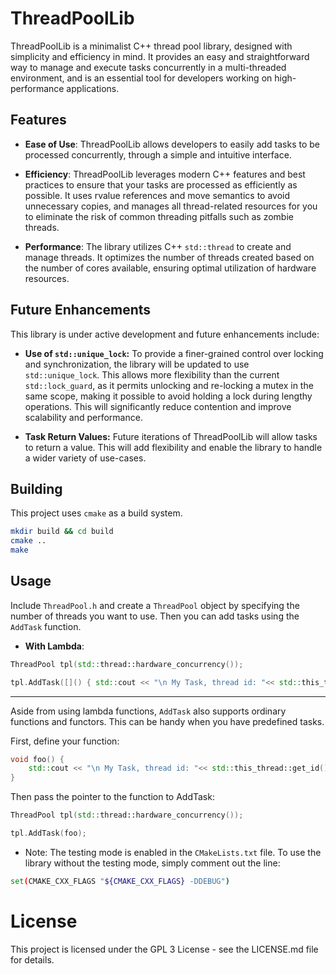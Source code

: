 # ThreadPoolLib

ThreadPoolLib is a minimalist C++ thread pool library, designed with simplicity and efficiency in mind. It provides an easy and straightforward way to manage and execute tasks concurrently in a multi-threaded environment, and is an essential tool for developers working on high-performance applications.

## Features

* **Ease of Use**: ThreadPoolLib allows developers to easily add tasks to be processed concurrently, through a simple and intuitive interface.

* **Efficiency**: ThreadPoolLib leverages modern C++ features and best practices to ensure that your tasks are processed as efficiently as possible. It uses rvalue references and move semantics to avoid unnecessary copies, and manages all thread-related resources for you to eliminate the risk of common threading pitfalls such as zombie threads.

* **Performance**: The library utilizes C++ `std::thread` to create and manage threads. It optimizes the number of threads created based on the number of cores available, ensuring optimal utilization of hardware resources.

## Future Enhancements

This library is under active development and future enhancements include:

* **Use of `std::unique_lock`:** To provide a finer-grained control over locking and synchronization, the library will be updated to use `std::unique_lock`. This allows more flexibility than the current `std::lock_guard`, as it permits unlocking and re-locking a mutex in the same scope, making it possible to avoid holding a lock during lengthy operations. This will significantly reduce contention and improve scalability and performance.

* **Task Return Values:** Future iterations of ThreadPoolLib will allow tasks to return a value. This will add flexibility and enable the library to handle a wider variety of use-cases.

## Building

This project uses `cmake` as a build system.

```bash
mkdir build && cd build
cmake ..
make
```

## Usage

Include `ThreadPool.h` and create a `ThreadPool` object by specifying the number of threads you want to use. Then you can add tasks using the `AddTask` function.

* **With Lambda**:

```cpp
ThreadPool tpl(std::thread::hardware_concurrency());

tpl.AddTask([]() { std::cout << "\n My Task, thread id: "<< std::this_thread::get_id() <<" \n"; });
```
* ****

Aside from using lambda functions, `AddTask` also supports ordinary functions and functors. This can be handy when you have predefined tasks.

First, define your function:

```cpp
void foo() {
    std::cout << "\n My Task, thread id: "<< std::this_thread::get_id() <<" \n";
}
```

Then pass the pointer to the function to AddTask:

```cpp
ThreadPool tpl(std::thread::hardware_concurrency());

tpl.AddTask(foo);
```

* Note: The testing mode is enabled in the `CMakeLists.txt` file. To use the library without the testing mode, simply comment out the line: 
```bash
set(CMAKE_CXX_FLAGS "${CMAKE_CXX_FLAGS} -DDEBUG")
```


# License

This project is licensed under the GPL 3 License - see the LICENSE.md file for details.